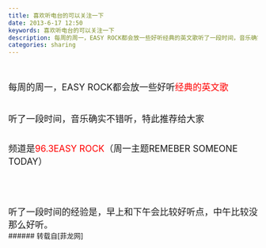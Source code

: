 ```yaml
---
title: 喜欢听电台的可以关注一下
date: 2013-6-17 12:50
keywords: 喜欢听电台的可以关注一下
description: 每周的周一，EASY ROCK都会放一些好听经典的英文歌听了一段时间，音乐确实不错听，特此推荐给大家频道是96.3EASY ROCK（周一主题REMEBER SOMEONE TODAY）听了一段时间的经验是，早上和下午会比较好听点，中午比较没那么好听。
categories: sharing
---
```

<td class="t_f" id="postmessage_4055">

<br/>
<br/>
<font size="4">每周的周一，EASY ROCK都会放一些好听<font color="#ff0000">经典的英文歌</font></font><br/>
<font size="4"><br/>
</font><br/>
<font size="4">听了一段时间，音乐确实不错听，特此推荐给大家</font><br/>
<br/>
<br/>
<font size="4">频道是<font color="#ff0000">96.3EASY ROCK</font>（周一主题REMEBER SOMEONE TODAY）</font><br/>
<font size="4"><br/>
</font><br/>
<font size="4"><br/>
</font><br/>
<font size="4">听了一段时间的经验是，早上和下午会比较好听点，中午比较没那么好听。</font><br/>
</td>
###### 转载自[菲龙网]